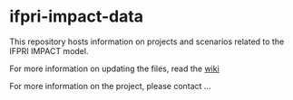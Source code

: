 ifpri-impact-data
=================

This repository hosts information on projects and scenarios related to the IFPRI IMPACT model.

For more information on updating the files, read the [wiki](https://github.com/developmentseed/ifpri-impact-data/wiki/Updating-Files)

For more information on the project, please contact ...
